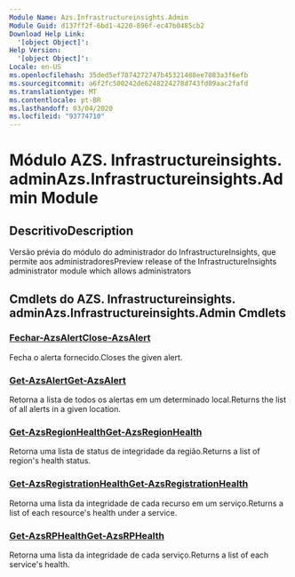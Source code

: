 ```yaml
---
Module Name: Azs.Infrastructureinsights.Admin
Module Guid: d137ff2f-6bd1-4220-896f-ec47b0485cb2
Download Help Link:
  '[object Object]': 
Help Version:
  '[object Object]': 
Locale: en-US
ms.openlocfilehash: 35ded5ef7874272747b45321488ee7083a3f6efb
ms.sourcegitcommit: a6f2fc500242de6248224278d743fd09aac2fafd
ms.translationtype: MT
ms.contentlocale: pt-BR
ms.lasthandoff: 03/04/2020
ms.locfileid: "93774710"
---
```

# <span data-ttu-id="07fc7-101">Módulo AZS. Infrastructureinsights. admin</span><span class="sxs-lookup"><span data-stu-id="07fc7-101">Azs.Infrastructureinsights.Admin Module</span></span>
## <span data-ttu-id="07fc7-102">Descritivo</span><span class="sxs-lookup"><span data-stu-id="07fc7-102">Description</span></span>
<span data-ttu-id="07fc7-103">Versão prévia do módulo do administrador do InfrastructureInsights, que permite aos administradores</span><span class="sxs-lookup"><span data-stu-id="07fc7-103">Preview release of the InfrastructureInsights administrator module which allows administrators</span></span>  

## <span data-ttu-id="07fc7-104">Cmdlets do AZS. Infrastructureinsights. admin</span><span class="sxs-lookup"><span data-stu-id="07fc7-104">Azs.Infrastructureinsights.Admin Cmdlets</span></span>
### [<span data-ttu-id="07fc7-105">Fechar-AzsAlert</span><span class="sxs-lookup"><span data-stu-id="07fc7-105">Close-AzsAlert</span></span>](Close-AzsAlert.md)
<span data-ttu-id="07fc7-106">Fecha o alerta fornecido.</span><span class="sxs-lookup"><span data-stu-id="07fc7-106">Closes the given alert.</span></span>

### [<span data-ttu-id="07fc7-107">Get-AzsAlert</span><span class="sxs-lookup"><span data-stu-id="07fc7-107">Get-AzsAlert</span></span>](Get-AzsAlert.md)
<span data-ttu-id="07fc7-108">Retorna a lista de todos os alertas em um determinado local.</span><span class="sxs-lookup"><span data-stu-id="07fc7-108">Returns the list of all alerts in a given location.</span></span>

### [<span data-ttu-id="07fc7-109">Get-AzsRegionHealth</span><span class="sxs-lookup"><span data-stu-id="07fc7-109">Get-AzsRegionHealth</span></span>](Get-AzsRegionHealth.md)
<span data-ttu-id="07fc7-110">Retorna uma lista de status de integridade da região.</span><span class="sxs-lookup"><span data-stu-id="07fc7-110">Returns a list of region's health status.</span></span>

### [<span data-ttu-id="07fc7-111">Get-AzsRegistrationHealth</span><span class="sxs-lookup"><span data-stu-id="07fc7-111">Get-AzsRegistrationHealth</span></span>](Get-AzsRegistrationHealth.md)
<span data-ttu-id="07fc7-112">Retorna uma lista da integridade de cada recurso em um serviço.</span><span class="sxs-lookup"><span data-stu-id="07fc7-112">Returns a list of each resource's health under a service.</span></span>

### [<span data-ttu-id="07fc7-113">Get-AzsRPHealth</span><span class="sxs-lookup"><span data-stu-id="07fc7-113">Get-AzsRPHealth</span></span>](Get-AzsRPHealth.md)
<span data-ttu-id="07fc7-114">Retorna uma lista da integridade de cada serviço.</span><span class="sxs-lookup"><span data-stu-id="07fc7-114">Returns a list of each service's health.</span></span>


